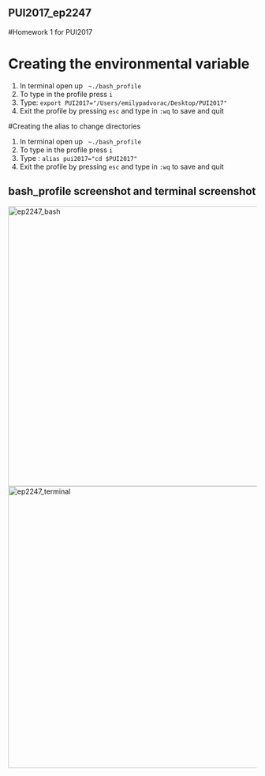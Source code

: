 ## PUI2017_ep2247

#Homework 1 for PUI2017

# Creating the environmental variable
1) In terminal open up ` ~./bash_profile`
2) To type in the profile press `i`
3) Type: `export PUI2017="/Users/emilypadvorac/Desktop/PUI2017"`
4) Exit the profile by pressing `esc` and type in `:wq` to save and quit

#Creating the alias to change directories
1) In terminal open up ` ~./bash_profile`
2) To type in the profile press `i`
3) Type : `alias pui2017="cd $PUI2017"`
4) Exit the profile by pressing `esc` and type in `:wq` to save and quit

## bash_profile screenshot and terminal screenshot

<img width="568" alt="ep2247_bash" src="https://user-images.githubusercontent.com/31670055/30521878-303c522c-9b95-11e7-8565-e46c6d35b667.png">

<img width="572" alt="ep2247_terminal" src="https://user-images.githubusercontent.com/31670055/30521879-303f283a-9b95-11e7-8672-abf6fd43604b.png">

